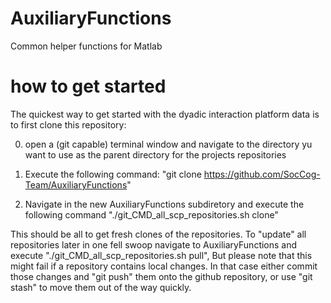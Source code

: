 # AuxiliaryFunctions
Common helper functions for Matlab

# how to get started

The quickest way to get started with the dyadic interaction platform data is to first clone this repository:

0) open a (git capable) terminal window and navigate to the directory yu want to use as the parent directory for the projects repositories

1) Execute the following command: "git clone https://github.com/SocCog-Team/AuxiliaryFunctions"

2) Navigate in the new AuxiliaryFunctions subdiretory and execute the following command "./git_CMD_all_scp_repositories.sh clone"

This should be all to get fresh clones of the repositories. To "update" all repositories later in one fell swoop navigate to AuxiliaryFunctions and execute "./git_CMD_all_scp_repositories.sh pull", But please note that this might fail if a repository contains local changes. In that case either commit those changes and "git push" them onto the github repository, or use "git stash" to move them out of the way quickly.
